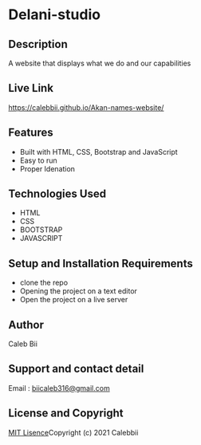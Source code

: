 # Delani-studio

## Description
A website that displays what we do and our capabilities
## Live Link
https://calebbii.github.io/Akan-names-website/

## Features
* Built with HTML, CSS, Bootstrap and JavaScript
* Easy to run
* Proper Idenation

## Technologies Used
* HTML
* CSS
* BOOTSTRAP
* JAVASCRIPT

## Setup and Installation Requirements
* clone the repo
* Opening the project on a text editor
* Open the project on a live server

## Author
Caleb Bii

## Support and contact detail
Email : biicaleb316@gmail.com

## License and Copyright
[MIT Lisence](https://github.com/Calebbii/Akan-names-website/blob/master/LICENSE)Copyright (c) 2021 Calebbii

